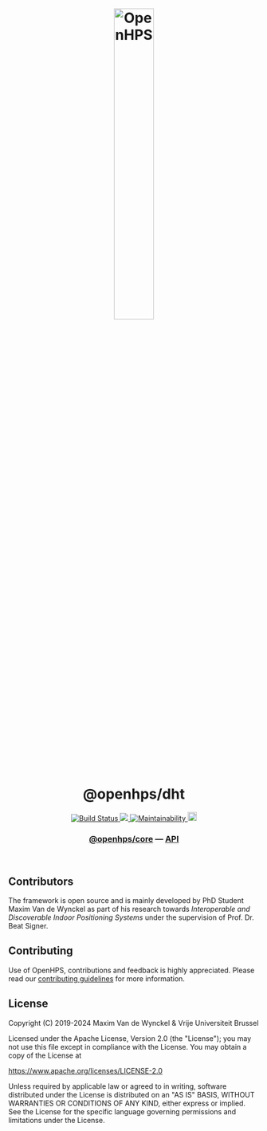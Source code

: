 <h1 align="center">
  <img alt="OpenHPS" src="https://openhps.org/images/logo_text-512.png" width="40%" /><br />
  @openhps/dht
</h1>
<p align="center">
    <a href="https://github.com/OpenHPS/openhps-dht/actions/workflows/main.yml" target="_blank">
        <img alt="Build Status" src="https://github.com/OpenHPS/openhps-dht/actions/workflows/main.yml/badge.svg">
    </a>
    <a href="https://codecov.io/gh/OpenHPS/openhps-dht">
        <img src="https://codecov.io/gh/OpenHPS/openhps-dht/branch/master/graph/badge.svg?token=U896HUBDCZ"/>
    </a>
    <a href="https://codeclimate.com/github/OpenHPS/openhps-dht/" target="_blank">
        <img alt="Maintainability" src="https://img.shields.io/codeclimate/maintainability/OpenHPS/openhps-dht">
    </a>
    <a href="https://badge.fury.io/js/@openhps%2Fdht">
        <img src="https://badge.fury.io/js/@openhps%2Fdht.svg" alt="npm version" height="18">
    </a>
</p>

<h3 align="center">
    <a href="https://github.com/OpenHPS/openhps-core">@openhps/core</a> &mdash; <a href="https://openhps.org/docs/dht">API</a>
</h3>


<br />

## Contributors
The framework is open source and is mainly developed by PhD Student Maxim Van de Wynckel as part of his research towards *Interoperable and Discoverable Indoor Positioning Systems* under the supervision of Prof. Dr. Beat Signer.

## Contributing
Use of OpenHPS, contributions and feedback is highly appreciated. Please read our [contributing guidelines](CONTRIBUTING.md) for more information.

## License
Copyright (C) 2019-2024 Maxim Van de Wynckel & Vrije Universiteit Brussel

Licensed under the Apache License, Version 2.0 (the "License"); you may not use this file except in compliance with the License. You may obtain a copy of the License at

https://www.apache.org/licenses/LICENSE-2.0

Unless required by applicable law or agreed to in writing, software distributed under the License is distributed on an "AS IS" BASIS, WITHOUT WARRANTIES OR CONDITIONS OF ANY KIND, either express or implied. See the License for the specific language governing permissions and limitations under the License.